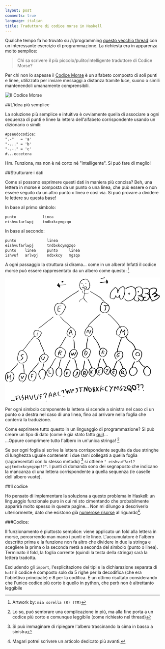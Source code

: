 ```yaml
---
layout: post
comments: true
language: italian
title: Traduttore di codice morse in Haskell
---
```


Qualche tempo fa ho trovato su /r/programming [questo vecchio thread](http://www.reddit.com/r/programming/comments/7xjqb/who_can_write_the_smallesttidiestcleverest_morse/) con un interessante esercizio di programmazione. La richiesta era in apparenza molto semplice:

> Chi sa scrivere il più piccolo/pulito/intelligente traduttore di Codice Morse?

Per chi non lo sapesse il [Codice Morse](http://it.wikipedia.org/wiki/Codice_Morse) è un alfabeto composto di soli punti e linee, utilizzato per inviare messaggi a distanza tramite luce, suono o simili mantenendoli umanamente comprensibili.

![Il Codice Morse](http://upload.wikimedia.org/wikipedia/commons/e/e9/International_Morse_code.png)

##L'idea più semplice

La soluzione più semplice e intuitiva è ovviamente quella di associare a ogni sequenza di punti e linee la lettera dell'alfabeto corrispondente usando un dizionario o simili:

    #pseudocodice:
    ".-"   = 'a'
    "-..." = 'b'
    "-.-." = 'c'
    #...eccetera

Hm. Funziona, ma non è né corto né "intelligente". Si può fare di meglio!

##Strutturare i dati

Come si possono esprimere questi dati in maniera più concisa? Beh, una lettera in morse è composta da un punto o una linea, che può essere o non essere seguito da un altro punto o linea e così via. Si può provare a dividere le lettere su questa base!

In base al primo simbolo:

    punto            linea
    eishvufarlwpj    tndbxkcymgzqo

In base al secondo:

    punto              linea
    eishvufarlwpj      tndbxkcymgzqo
    punto    linea     punto     linea
    ishvuf   arlwpj    ndbxkcy   mgzqo

A ogni passaggio la struttura si dirama... come in un albero! Infatti il codice morse può essere rappresentato da un albero come questo: [^arte]

![Codice morse in una struttura ad albero](/public/assets/morse-code-graph.png)

Per ogni simbolo componente la lettera si scende a sinistra nel caso di un punto o a destra nel caso di una linea, fino ad arrivare nella foglia che conterrà la traduzione.

Come esprimere tutto questo in un linguaggio di programmazione? Si può creare un tipo di dato (come è già stato fatto [qui](http://www.reddit.com/r/programming/comments/7xjqb/who_can_write_the_smallesttidiestcleverest_morse/c07okh3))...  
...Oppure comprimere tutto l'albero in un'unica stringa! [^complicazioni]

Se per ogni foglia si scrive la lettera corrispondente seguita da due stringhe di lunghezza uguale contenenti i due rami collegati a quella foglia (rappresentati con lo stesso metodo) [^ripiegare] si ottiene `" eishvuf?arl?wpjtndbxkcymgzqo??"`. I punti di domanda sono dei segnaposto che indicano la mancanza di una lettera corrispondente a quella sequenza (le caselle dell'albero vuote).



##Il codice

Ho pensato di implementare la soluziona a questo problema in Haskell: un linguaggio funzionale puro in cui mi sto cimentando che probabilmente apparirà molto spesso in queste pagine...
Non mi dilungo a descriverlo ulteriormente, dato che esistono già [numerose risorse](http://www.haskell.org/haskellwiki/Haskell) al riguardo[^hs].

###Codice:
<script src="https://gist-it.appspot.com/github/fgaz/haskell-morse/blob/master/morse.hs?footer=minimal"></script>

Il funzionamento è piuttosto semplice: viene applicato un fold alla lettera in morse, percorrendo man mano i punti e le linee. L'accumulatore è l'albero descritto prima e la funzione non fa altro che dividere in due la stringa e scegliere la prima o la seconda metà a seconda del simbolo (punto o linea).
Terminato il fold, la foglia corrente (quindi la testa della stringa) sarà la lettera tradotta.


Escludendo gli `import`, l'esplicitazione dei tipi e la dichiarazione separata di `half` il codice è composto solo da 5 righe per la decodifica (che era l'obiettivo principale) e 8 per la codifica. È un ottimo risultato considerando che l'unico codice più corto è quello in python, che però non è altrettanto leggibile



[^arte]: Artwork by: `mia sorella (R) (TM)`

[^complicazioni]: Lo so, può sembrare una complicazione in più, ma alla fine porta a un codice più corto e comunque leggibile (come richiesto nel thread)

[^ripiegare]: Si può immaginare di ripiegare l'albero trascinando la cima in basso a sinistra

[^hs]: Magari potrei scrivere un articolo dedicato più avanti.
